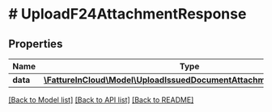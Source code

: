 # # UploadF24AttachmentResponse

## Properties

Name | Type | Description | Notes
------------ | ------------- | ------------- | -------------
**data** | [**\FattureInCloud\Model\UploadIssuedDocumentAttachmentResponseData**](UploadIssuedDocumentAttachmentResponseData.md) |  | [optional]

[[Back to Model list]](../../README.md#models) [[Back to API list]](../../README.md#endpoints) [[Back to README]](../../README.md)
